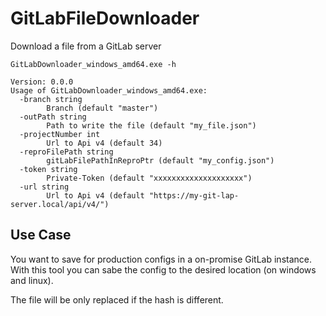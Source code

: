 # GitLabFileDownloader
Download a file from a GitLab server

```
GitLabDownloader_windows_amd64.exe -h

Version: 0.0.0
Usage of GitLabDownloader_windows_amd64.exe:
  -branch string
        Branch (default "master")
  -outPath string
        Path to write the file (default "my_file.json")
  -projectNumber int
        Url to Api v4 (default 34)
  -reproFilePath string
        gitLabFilePathInReproPtr (default "my_config.json")
  -token string
        Private-Token (default "xxxxxxxxxxxxxxxxxxxx")
  -url string
        Url to Api v4 (default "https://my-git-lap-server.local/api/v4/")
```

## Use Case

You want to save for production configs in a on-promise GitLab instance.
With this tool you can sabe the config to the desired location (on windows and linux).

The file will be only replaced if the hash is different.
